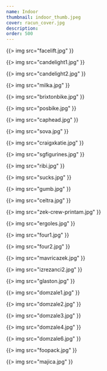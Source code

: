 ```yaml
---
name: Indoor
thumbnail: indoor_thumb.jpeg
cover: racun_cover.jpg
description: 
order: 500
---
```


{{> img src="facelift.jpg" }}

{{> img src="candelight1.jpg" }}

{{> img src="candelight2.jpg" }}

{{> img src="milka.jpg" }}

{{> img src="brixtonbike.jpg" }}

{{> img src="posbike.jpg" }}

{{> img src="caphead.jpg" }}

{{> img src="sova.jpg" }}

{{> img src="craigxkatie.jpg" }}

{{> img src="sgfigurines.jpg" }}

{{> img src="ribi.jpg" }}

{{> img src="sucks.jpg" }}

{{> img src="gumb.jpg" }}

{{> img src="celtra.jpg" }}

{{> img src="zek-crew-printam.jpg" }}

{{> img src="ergoles.jpg" }}

{{> img src="four1.jpg" }}

{{> img src="four2.jpg" }}

{{> img src="mavricazek.jpg" }}

{{> img src="izrezanci2.jpg" }}

{{> img src="glaston.jpg" }}

{{> img src="domzale1.jpg" }}

{{> img src="domzale2.jpg" }}

{{> img src="domzale3.jpg" }}

{{> img src="domzale4.jpg" }}

{{> img src="domzale6.jpg" }}

{{> img src="foopack.jpg" }}

{{> img src="majica.jpg" }}